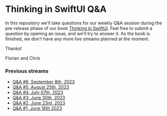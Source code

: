 # Thinking in SwiftUI Q&A

In this repository we'll take questions for our weekly Q&A session during the pre-release phase of our book [Thinking in SwiftUI](https://www.objc.io/books/thinking-in-swiftui/). Feel free to submit a question by opening an issue, and we'll try to answer it. As the book is finished, we don't have any more live streams planned at the moment.

Thanks!

Florian and Chris


### Previous streams

- [Q&A #6, September 8th, 2023](https://www.youtube.com/watch?v=p14PG0bBvu8)
- [Q&A #5, August 25th, 2023](https://youtube.com/live/2JP0Of8PxyE)
- [Q&A #4, July 07th, 2023](https://www.youtube.com/watch?v=MRuRhj3dnm8)
- [Q&A #3, June 30th, 2023](https://www.youtube.com/watch?v=8jUvyMjt8bE)
- [Q&A #2, June 23rd, 2023](https://www.youtube.com/watch?v=H4sSC7scvRw)
- [Q&A #1, June 16th 2023](https://www.youtube.com/watch?v=pYgAd-LF-UE)
